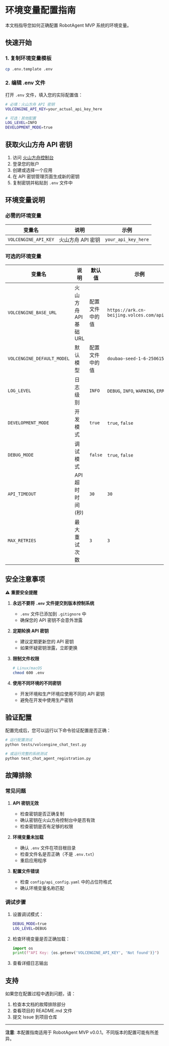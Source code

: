 # 环境变量配置指南

本文档指导您如何正确配置 RobotAgent MVP 系统的环境变量。

## 快速开始

### 1. 复制环境变量模板

```bash
cp .env.template .env
```

### 2. 编辑 .env 文件

打开 `.env` 文件，填入您的实际配置值：

```bash
# 必填：火山方舟 API 密钥
VOLCENGINE_API_KEY=your_actual_api_key_here

# 可选：其他配置
LOG_LEVEL=INFO
DEVELOPMENT_MODE=true
```

## 获取火山方舟 API 密钥

1. 访问 [火山方舟控制台](https://console.volcengine.com/ark)
2. 登录您的账户
3. 创建或选择一个应用
4. 在 API 密钥管理页面生成新的密钥
5. 复制密钥并粘贴到 `.env` 文件中

## 环境变量说明

### 必需的环境变量

| 变量名 | 说明 | 示例 |
|--------|------|------|
| `VOLCENGINE_API_KEY` | 火山方舟 API 密钥 | `your_api_key_here` |

### 可选的环境变量

| 变量名 | 说明 | 默认值 | 示例 |
|--------|------|--------|------|
| `VOLCENGINE_BASE_URL` | 火山方舟 API 基础URL | 配置文件中的值 | `https://ark.cn-beijing.volces.com/api/v3` |
| `VOLCENGINE_DEFAULT_MODEL` | 默认模型 | 配置文件中的值 | `doubao-seed-1-6-250615` |
| `LOG_LEVEL` | 日志级别 | `INFO` | `DEBUG`, `INFO`, `WARNING`, `ERROR` |
| `DEVELOPMENT_MODE` | 开发模式 | `true` | `true`, `false` |
| `DEBUG_MODE` | 调试模式 | `false` | `true`, `false` |
| `API_TIMEOUT` | API 超时时间(秒) | `30` | `30` |
| `MAX_RETRIES` | 最大重试次数 | `3` | `3` |

## 安全注意事项

⚠️ **重要安全提醒**

1. **永远不要将 `.env` 文件提交到版本控制系统**
   - `.env` 文件已添加到 `.gitignore` 中
   - 确保您的 API 密钥不会意外泄露

2. **定期轮换 API 密钥**
   - 建议定期更新您的 API 密钥
   - 如果怀疑密钥泄露，立即更换

3. **限制文件权限**
   ```bash
   # Linux/macOS
   chmod 600 .env
   ```

4. **使用不同环境的不同密钥**
   - 开发环境和生产环境应使用不同的 API 密钥
   - 避免在开发中使用生产密钥

## 验证配置

配置完成后，您可以运行以下命令验证配置是否正确：

```bash
# 运行配置测试
python tests/volcengine_chat_test.py

# 或运行完整的系统测试
python test_chat_agent_registration.py
```

## 故障排除

### 常见问题

1. **API 密钥无效**
   - 检查密钥是否正确复制
   - 确认密钥在火山方舟控制台中是否有效
   - 检查密钥是否有足够的权限

2. **环境变量未加载**
   - 确认 `.env` 文件在项目根目录
   - 检查文件名是否正确（不是 `.env.txt`）
   - 重启应用程序

3. **配置文件错误**
   - 检查 `config/api_config.yaml` 中的占位符格式
   - 确认环境变量名称匹配

### 调试步骤

1. 设置调试模式：
   ```bash
   DEBUG_MODE=true
   LOG_LEVEL=DEBUG
   ```

2. 检查环境变量是否正确加载：
   ```python
   import os
   print(f"API Key: {os.getenv('VOLCENGINE_API_KEY', 'Not found')}")
   ```

3. 查看详细日志输出

## 支持

如果您在配置过程中遇到问题，请：

1. 检查本文档的故障排除部分
2. 查看项目的 README.md 文件
3. 提交 Issue 到项目仓库

---

**注意**: 本配置指南适用于 RobotAgent MVP v0.0.1。不同版本的配置可能有所差异。